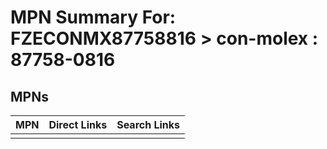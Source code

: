 



# MPN Summary For: FZECONMX87758816 > con-molex : 87758-0816

## MPNs
  

|MPN|Direct Links|Search Links|
| :--- | :--- | :--- |
||||

